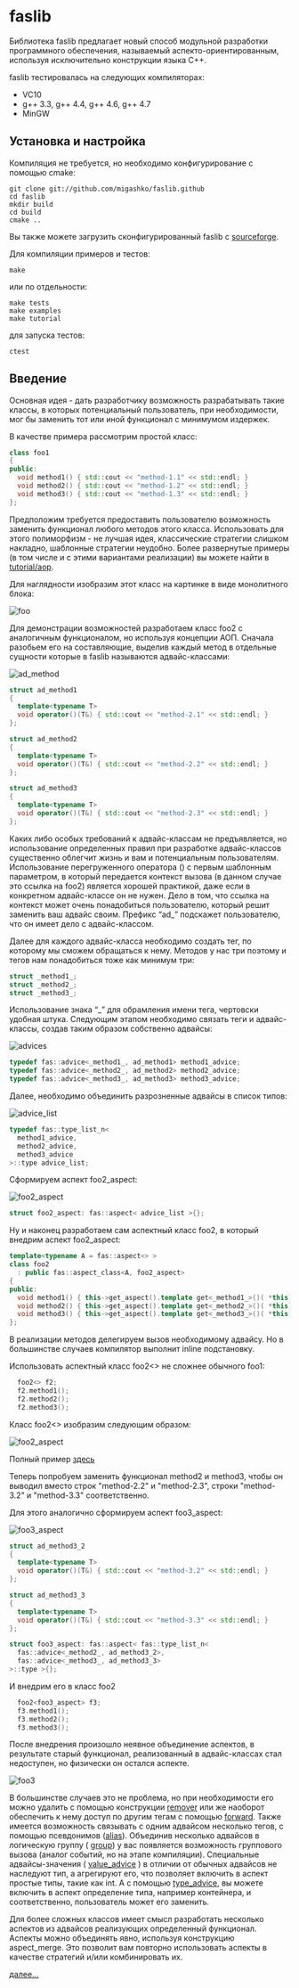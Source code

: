 # faslib

Библиотека faslib предлагает новый способ модульной разработки программного обеспечения,
называемый аспекто-ориентированным, используя исключительно конструкции языка C++.

faslib тестировалась на следующих компиляторах:

* VC10
* g++ 3.3, g++ 4.4, g++ 4.6, g++ 4.7
* MinGW

## Установка и настройка

Компиляция не требуется, но необходимо конфигурирование с помощью cmake:
```
git clone git://github.com/migashko/faslib.github
cd faslib
mkdir build
cd build
cmake ..
```

Вы также можете загрузить сконфигурированный faslib c [sourceforge](https://sourceforge.net/projects/faslib2).

Для компиляции примеров и тестов:
```
make
```

или по отдельности:
```
make tests
make examples
make tutorial
```

для запуска тестов:
```
ctest
```

## Введение

Основная идея - дать разработчику возможность разрабатывать такие классы, в которых потенциальный пользователь,
при необходимости, мог бы заменить тот или иной функционал с минимумом издержек.

В качестве примера рассмотрим простой класс:

```cpp
class foo1
{
public:
  void method1() { std::cout << "method-1.1" << std::endl; }
  void method2() { std::cout << "method-1.2" << std::endl; }
  void method3() { std::cout << "method-1.3" << std::endl; }
};
```

Предположим требуется предоставить пользователю возможность заменить функционал любого методов этого класса.
Использовать для этого полиморфизм - не лучшая идея, классические стратегии слишком накладно, шаблонные стратегии
неудобно. Более развернутые примеры (в том числе и с этими вариантами реализации) вы можете найти в [tutorial/aop](https://github.com/migashko/faslib/tree/master/tutorial/aop).

Для наглядности изобразим этот класс на картинке в виде монолитного блока:

![foo](http://i.imgur.com/ovInI.png)

Для демонстрации возможностей разработаем класс foo2 с аналогичным функционалом, но используя концепции АОП.
Сначала разобьем его на составляющие, выделив каждый метод в отдельные сущности которые в faslib называются адвайс-классами:

![ad_method](http://i.imgur.com/n2diQ.png)

```cpp
struct ad_method1
{
  template<typename T>
  void operator()(T&) { std::cout << "method-2.1" << std::endl; }
};

struct ad_method2
{
  template<typename T>
  void operator()(T&) { std::cout << "method-2.2" << std::endl; }
};

struct ad_method3
{
  template<typename T>
  void operator()(T&) { std::cout << "method-2.3" << std::endl; }
};
```

Каких либо особых требований к адвайс-классам не предъявляется, но использование определенных правил
при разработке адвайс-классов существенно облегчит жизнь и вам и потенциальным пользователям. Использование перегруженного
оператора () с первым шаблонным параметром, в который передается контекст вызова (в данном случае это ссылка на foo2) является
хорошей практикой, даже если в конкретном адвайс-классе он не нужен. Дело в том, что ссылка на контекст может очень понадобиться
пользователю, который решит заменить ваш адвайс своим. Префикс “ad_” подскажет пользователю, что он имеет дело с адвайс-классом.

Далее для каждого адвайс-класса необходимо создать тег, по которому мы сможем обращаться к нему. Методов у нас три поэтому и
тегов нам понадобиться тоже как минимум три:

```cpp
struct _method1_;
struct _method2_;
struct _method3_;
```

Использование знака “_” для обрамления имени тега, чертовски удобная штука.
Следующим этапом необходимо связать теги и адвайс-классы, создав таким образом собственно адвайсы:

![advices](http://i.imgur.com/mof7U.png)

```cpp
typedef fas::advice<_method1_, ad_method1> method1_advice;
typedef fas::advice<_method2_, ad_method2> method2_advice;
typedef fas::advice<_method3_, ad_method3> method3_advice;
```

Далее, необходимо объединить  разрозненные адвайсы в список типов:

![advice_list](http://i.imgur.com/69b5W.png)

```cpp
typedef fas::type_list_n<
  method1_advice,
  method2_advice,
  method3_advice
>::type advice_list;
```

Cформируем аспект foo2_aspect:

![foo2_aspect](http://i.imgur.com/KJeJq.png)

```cpp
struct foo2_aspect: fas::aspect< advice_list >{};
```

Ну и наконец разработаем сам аспектный класс foo2, в который внедрим аспект foo2_aspect:

```cpp
template<typename A = fas::aspect<> >
class foo2
  : public fas::aspect_class<A, foo2_aspect>
{
public:
  void method1() { this->get_aspect().template get<_method1_>()( *this); }
  void method2() { this->get_aspect().template get<_method2_>()( *this); }
  void method3() { this->get_aspect().template get<_method3_>()( *this); }
};
```
В реализации методов делегируем вызов необходимому адвайсу. Но в большинстве случаев компилятор выполнит inline подстановку.

Использовать аспектный класс foo2<> не сложнее обычного foo1:

```cpp
  foo2<> f2;
  f2.method1();
  f2.method2();
  f2.method3();
```

Класс   foo2<> изобразим следующим образом:

![foo2_aspect](http://i.imgur.com/BNWNa.png)

Полный пример [здесь](https://github.com/migashko/faslib/blob/master/examples/aop/foo.cpp)

Теперь попробуем заменить функционал method2 и method3, чтобы он выводил вместо строк "method-2.2" и "method-2.3", строки "method-3.2" и "method-3.3" соответственно. 

Для этого аналогично сформируем аспект foo3_aspect:

![foo3_aspect](http://i.imgur.com/I0dIb.png)

```cpp
struct ad_method3_2
{
  template<typename T>
  void operator()(T&) { std::cout << "method-3.2" << std::endl; }
};

struct ad_method3_3
{
  template<typename T>
  void operator()(T&) { std::cout << "method-3.3" << std::endl; }
};

struct foo3_aspect: fas::aspect< fas::type_list_n<
  fas::advice<_method2_, ad_method3_2>,
  fas::advice<_method3_, ad_method3_3>
>::type >{};
```

И внедрим его в класс foo2

```cpp
  foo2<foo3_aspect> f3;
  f3.method1();
  f3.method2();
  f3.method3();
```

После внедрения произошло неявное объединение аспектов, в результате старый функционал, реализованный в адвайс-классах 
стал недоступен, но физически он остался аспекте. 

![foo3](http://i.imgur.com/dYzYB.png)

В большинстве случаев это не проблема, но при необходимости его можно удалить с помощью конструкции [remover](https://github.com/migashko/faslib/wiki/%D0%A0%D0%B5%D0%BC%D1%83%D0%B2%D0%B5%D1%80%D1%8B)
или же наоборот обеспечить к нему доступ по другим тегам с помощью [forward](https://github.com/migashko/faslib/wiki/%D0%A4%D0%BE%D1%80%D0%B2%D0%B0%D1%80%D0%B4%D1%8B). Также имеется возможность связывать с 
одним адвайсом несколько тегов, с помощью псевдонимов ([alias](https://github.com/migashko/faslib/wiki/%D0%90%D0%BB%D0%B8%D0%B0%D1%81%D1%8B)). Объединив несколько адвайсов в логическую группу ( [group](https://github.com/migashko/faslib/wiki/%D0%93%D1%80%D1%83%D0%BF%D0%BF%D1%8B)) 
у вас появляется возможность группового вызова (аналог событий, но на этапе компиляции). Специальные адвайсы-значения 
( [value_advice](https://github.com/migashko/faslib/wiki/value-%D0%B0%D0%B4%D0%B2%D0%B0%D0%B9%D1%81%D1%8B) ) в отличии от обычных адвайсов не наследуют тип, а агрегируют его, что позволяет включить в аспект 
простые типы, такие как int. А с помощью [type_advice](https://github.com/migashko/faslib/wiki/type-%D0%B0%D0%B4%D0%B2%D0%B0%D0%B9%D1%81%D1%8B), вы можете включить в аспект определение типа, например контейнера, 
и соответственно, пользователь может его заменить. 

Для более сложных классов имеет смысл разработать несколько аспектов из адвайсов реализующих определенный функционал. 
Аспекты можно объединять явно, используя конструкцию aspect_merge.  Это позволит вам повторно использовать аспекты в 
качестве стратегий и/или комбинировать их.

[далее...](https://github.com/migashko/faslib/wiki)
